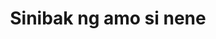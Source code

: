 ---
layout: post
title: Sinibak ng amo si nene
duration: '15:53'
view: 146
rate: 2
video: 'https://flashservice.xvideos.com/embedframe/26354513'
category: 
 - pinay
 - quickie
tags: 
 - pinay-sex
 - nagparaos
 - nene
 - mokong
 - fucked
 - jackpot
 - flawless
 - hotel
priority: 0.9
changefreq: daily
---